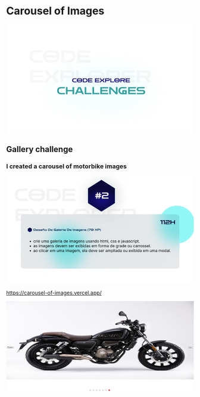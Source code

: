 # Carousel of Images

![alt text](image.png)

## Gallery challenge 

### I created a carousel of motorbike images

![alt text](image-1.png)

https://carousel-of-images.vercel.app/

![alt text](image-2.png)
